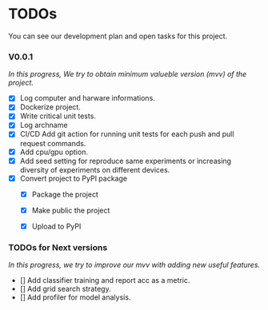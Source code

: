 # TODOs

You can see our development plan and open tasks for this project.


### V0.0.1
*In this progress, We try to obtain minimum valueble version (mvv) of the project.*

- [X] Log computer and harware informations.
- [X] Dockerize project.
- [X] Write critical unit tests.
- [X] Log archname
- [X] CI/CD Add git action for running unit tests for each push and pull request commands.
- [X] Add cpu/gpu option. 
- [X] Add seed setting for reproduce same experiments or increasing diversity of experiments on different devices.
- [X] Convert project to PyPI package
    - [X] Package the project
    - [X] Make public the project 
    - [X] Upload to PyPI



### TODOs for Next versions
*In this progress, we try to improve our mvv with adding new useful features.*

- [] Add classifier training and report acc as a metric.
- [] Add grid search strategy.
- [] Add profiler for model analysis.